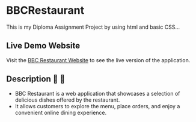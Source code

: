 # BBCRestaurant
This is my Diploma Assignment Project by using html and basic CSS...

## Live Demo Website

Visit the [BBC Restaurant Website](https://komiyx.github.io/BBCRestaurant/) to see the live version of the application.

## Description  🚀 🚀
- BBC Restaurant is a web application that showcases a selection of delicious dishes offered by the restaurant. 
- It allows customers to explore the menu, place orders, and enjoy a convenient online dining experience.
